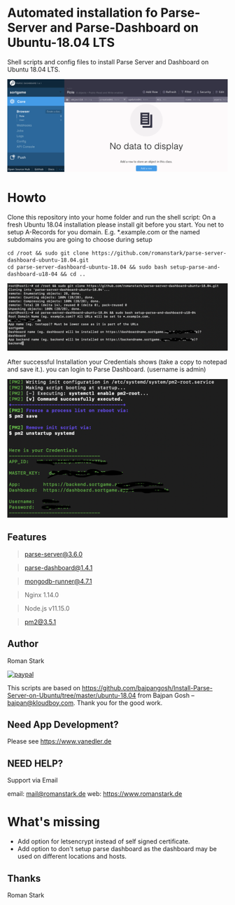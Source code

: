 # Automated installation fo Parse-Server and Parse-Dashboard on Ubuntu-18.04 LTS
Shell scripts and config files to install Parse Server and Dashboard on Ubuntu 18.04 LTS.

![](dashboard.png)

# Howto
Clone this repository into your home folder and run the shell script:
On a fresh Ubuntu 18.04 installation please install git before you start.
You net to setup A-Records for you domain. E.g. *.example.com or the named subdomains you are going to choose during setup

```
cd /root && sudo git clone https://github.com/romanstark/parse-server-dashboard-ubuntu-18.04.git
cd parse-server-dashboard-ubuntu-18.04 && sudo bash setup-parse-and-dashboard-u18-04 && cd ..
```

![](userinput.png)

After successful Installation your Credentials shows (take a copy to notepad and save it.).
you can login to Parse Dashboard. (username is admin)

![](success.png)

## Features

> parse-server@3.6.0

> parse-dashboard@1.4.1

> mongodb-runner@4.7.1

> Nginx 1.14.0

> Node.js v11.15.0

> pm2@3.5.1

## Author
Roman Stark 

[![paypal](https://www.paypalobjects.com/en_US/i/btn/btn_donateCC_LG.gif)](https://paypal.me/romanstark)

This scripts are based on https://github.com/bajpangosh/Install-Parse-Server-on-Ubuntu/tree/master/ubuntu-18.04 from Bajpan Gosh – bajpan@kloudboy.com. Thank you for the good work.

## Need App Development?
Please see https://www.vanedler.de



## NEED HELP?

Support via Email

email: mail@romanstark.de
web: https://www.romanstark.de

# What's missing
* Add option for letsencrypt instead of self signed certificate. 
* Add option to don't setup parse dashboard as the dashboard may be used on different locations and hosts.

## Thanks

Roman Stark
